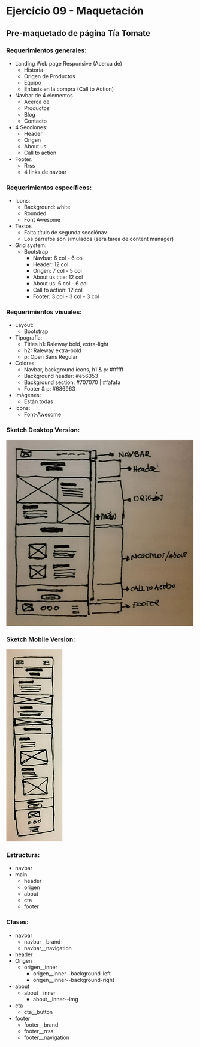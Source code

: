 # Ejercicio 09 - Maquetación

## Pre-maquetado de página Tía Tomate

### Requerimientos generales:

- Landing Web page Responsive (Acerca de)
    - Historia
    - Origen de Productos
    - Equipo
    - Énfasis en la compra (Call to Action)
- Navbar de 4 elementos
    - Acerca de
    - Productos
    - Blog
    - Contacto
- 4 Secciones:
    - Header
    - Origen
    - About us
    - Call to action
- Footer:
    - Rrss
    - 4 links de navbar

### Requerimientos específicos:

- Icons:
    - Background: white
    - Rounded
    - Font Awesome
- Textos
    - Falta título de segunda secciónav
    - Los parrafos son simulados (será tarea de content manager)
- Grid system:
    - Bootstrap
        - Navbar: 6 col - 6 col
        - Header: 12 col
        - Origen: 7 col - 5 col
        - About us title: 12 col
        - About us: 6 col - 6 col
        - Call to action: 12 col
        - Footer: 3 col - 3 col - 3 col

### Requerimientos visuales:

- Layout:
    - Bootstrap
- Tipografía:
    - Titles h1: Raleway bold, extra-light
    - h2: Raleway extra-bold
    - p: Open Sans Regular
- Colores:
    - Navbar, background icons, h1 & p: #ffffff
    - Background header: #e56353
    - Background section: #707070 | #fafafa
    - Footer & p: #686963
- Imágenes:
    - Están todas
- Icons:
    - Font-Awesome

### Sketch Desktop Version:
![Sketch Desktop Version](assets/img/sketch_d.jpg)
### Sketch Mobile Version:
![Sketch Desktop Version](assets/img/sketch_m.jpg)

### Estructura:

- navbar
- main
    - header
    - origen
    - about
    - cta
    - footer

### Clases:

- navbar
    - navbar__brand
    - navbar__navigation
- header
- Origen
    - origen__inner
        - origen__inner--background-left
        - origen__inner--background-right
- about
    - about__inner
        - about__inner--img
- cta
    - cta__button
- footer
    - footer__brand
    - footer__rrss
    - footer__navigation
